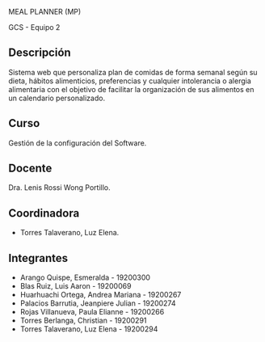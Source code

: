 MEAL PLANNER (MP)

GCS - Equipo 2
  
Descripción
---
Sistema web que personaliza plan de comidas de forma semanal según su dieta, 
hábitos alimenticios, preferencias y cualquier intolerancia o alergia alimentaria 
con el objetivo de facilitar la organización de sus alimentos en un calendario personalizado.
  
Curso
---
Gestión de la configuración del Software.

Docente
---
Dra. Lenis Rossi Wong Portillo.

Coordinadora
---
- Torres Talaverano, Luz Elena.
  
Integrantes
---
- Arango Quispe, Esmeralda - 19200300
- Blas Ruiz, Luis Aaron  -  19200069
- Huarhuachi Ortega, Andrea Mariana - 19200267  
- Palacios Barrutia, Jeanpiere Julian - 19200274  
- Rojas Villanueva, Paula Elianne - 19200266
- Torres Berlanga, Christian - 19200291
- Torres Talaverano, Luz Elena - 19200294

